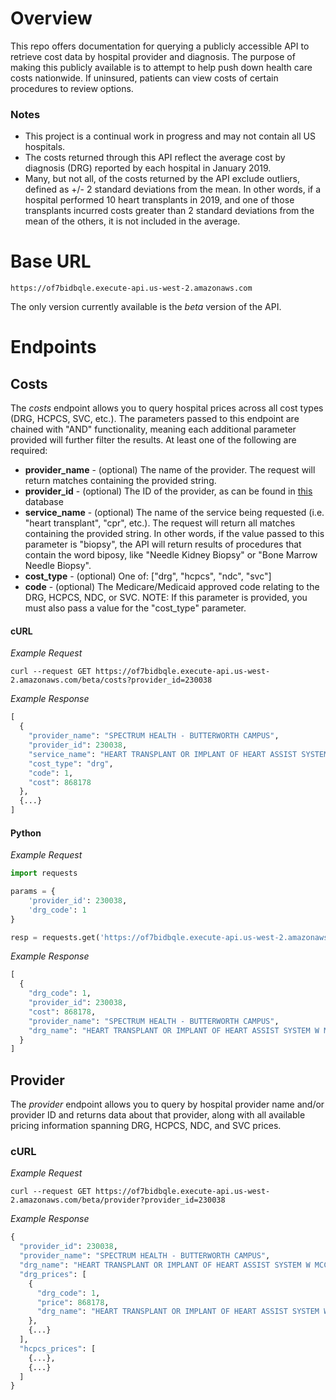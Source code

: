 # Overview
This repo offers documentation for querying a publicly accessible API to retrieve cost data by hospital provider and diagnosis. The purpose of making this publicly available is to attempt to help push down health care costs nationwide. If uninsured, patients can view costs of certain procedures to review options.

### Notes
- This project is a continual work in progress and may not contain all US hospitals.
- The costs returned through this API reflect the average cost by diagnosis (DRG) reported by each hospital in January 2019.
- Many, but not all, of the costs returned by the API exclude outliers, defined as +/- 2 standard deviations from the mean. In other words, if a hospital performed 10 heart transplants in 2019, and one of those transplants incurred costs greater than 2 standard deviations from the mean of the others, it is not included in the average.

# Base URL
```
https://of7bidbqle.execute-api.us-west-2.amazonaws.com
```
The only version currently available is the *beta* version of the API.

# Endpoints
## Costs
The _costs_ endpoint allows you to query hospital prices across all cost types (DRG, HCPCS, SVC, etc.). The parameters passed to this endpoint are chained with "AND" functionality, meaning each additional parameter provided will further filter the results. At least one of the following are required:

* **provider_name** - (optional) The name of the provider. The request will return matches containing the provided string.
* **provider_id** - (optional) The ID of the provider, as can be found in [this](https://data.medicare.gov/widgets/xubh-q36u) database
* **service_name** - (optional) The name of the service being requested (i.e. "heart transplant", "cpr", etc.). The request will return all matches containing the provided string. In other words, if the value passed to this parameter is "biopsy", the API will return results of procedures that contain the word biposy, like "Needle Kidney Biopsy" or "Bone Marrow Needle Biopsy".
* **cost_type** - (optional) One of: ["drg", "hcpcs", "ndc", "svc"]
* **code** - (optional) The Medicare/Medicaid approved code relating to the DRG, HCPCS, NDC, or SVC. NOTE: If this parameter is provided, you must also pass a value for the "cost_type" parameter.

#### cURL
_Example Request_
```
curl --request GET https://of7bidbqle.execute-api.us-west-2.amazonaws.com/beta/costs?provider_id=230038
```
_Example Response_
```python
[
  {
    "provider_name": "SPECTRUM HEALTH - BUTTERWORTH CAMPUS",
    "provider_id": 230038,
    "service_name": "HEART TRANSPLANT OR IMPLANT OF HEART ASSIST SYSTEM W MCC",
    "cost_type": "drg",
    "code": 1, 
    "cost": 868178
  },
  {...}
]
```

#### Python
_Example Request_
```python
import requests

params = {
    'provider_id': 230038,
    'drg_code': 1
}

resp = requests.get('https://of7bidbqle.execute-api.us-west-2.amazonaws.com/beta/costs', params=params)
```

_Example Response_
```python
[
  {
    "drg_code": 1, 
    "provider_id": 230038,
    "cost": 868178, 
    "provider_name": "SPECTRUM HEALTH - BUTTERWORTH CAMPUS",
    "drg_name": "HEART TRANSPLANT OR IMPLANT OF HEART ASSIST SYSTEM W MCC",
  }
]
```

## Provider
The _provider_ endpoint allows you to query by hospital provider name and/or provider ID and returns data about that provider, along with all available pricing information spanning DRG, HCPCS, NDC, and SVC prices.

### cURL
_Example Request_
```
curl --request GET https://of7bidbqle.execute-api.us-west-2.amazonaws.com/beta/provider?provider_id=230038
```

_Example Response_
```python
{
  "provider_id": 230038,
  "provider_name": "SPECTRUM HEALTH - BUTTERWORTH CAMPUS",
  "drg_name": "HEART TRANSPLANT OR IMPLANT OF HEART ASSIST SYSTEM W MCC",
  "drg_prices": [
    {
      "drg_code": 1, 
      "price": 868178, 
      "drg_name": "HEART TRANSPLANT OR IMPLANT OF HEART ASSIST SYSTEM W MCC"
    },
    {...}
  ],
  "hcpcs_prices": [
    {...},
    {...}
  ]
}
```

